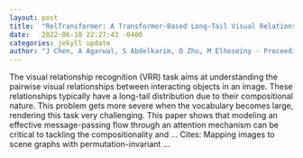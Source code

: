 ```yaml
---
layout: post
title:  "RelTransformer: A Transformer-Based Long-Tail Visual Relationship Recognition"
date:   2022-06-10 22:27:43 -0400
categories: jekyll update
author: "J Chen, A Agarwal, S Abdelkarim, D Zhu, M Elhoseiny - Proceedings of the IEEE/CVF …, 2022"
---
```

The visual relationship recognition (VRR) task aims at understanding the pairwise visual relationships between interacting objects in an image. These relationships typically have a long-tail distribution due to their compositional nature. This problem gets more severe when the vocabulary becomes large, rendering this task very challenging. This paper shows that modeling an effective message-passing flow through an attention mechanism can be critical to tackling the compositionality and …
Cites: ‪Mapping images to scene graphs with permutation-invariant …‬  